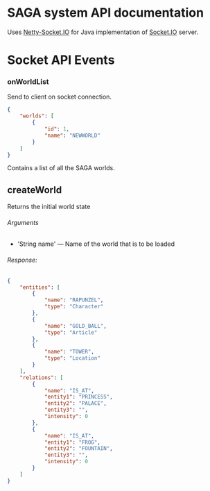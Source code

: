 # SAGA system API documentation

Uses [Netty-Socket.IO](https://github.com/mrniko/netty-socketio)  for Java implementation of [Socket.IO](http://socket.io/) server.

Socket API Events
================================

### onWorldList

Send to client on socket connection. 

```json
{
    "worlds": [
        {
            "id": 1,
            "name": "NEWWORLD"
        }
    ]
}
```

Contains a list of all the SAGA worlds.

## createWorld

Returns the initial world state

###### Arguments
- 'String name' — Name of the world that is to be loaded
  
###### Response:

```json
{
    "entities": [
        {
            "name": "RAPUNZEL",
            "type": "Character"
        },
        {
            "name": "GOLD_BALL",
            "type": "Article"
        },
        {
            "name": "TOWER",
            "type": "Location"
        }
    ],
    "relations": [
        {
            "name": "IS_AT",
            "entity1": "PRINCESS",
            "entity2": "PALACE",
            "entity3": "",
            "intensity": 0
        },
        {
            "name": "IS_AT",
            "entity1": "FROG",
            "entity2": "FOUNTAIN",
            "entity3": "",
            "intensity": 0
        }
    ]
}
```

